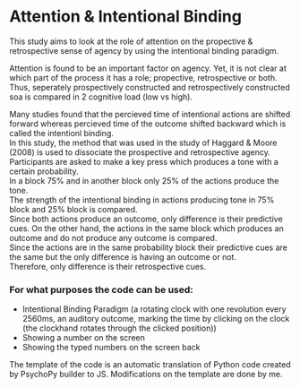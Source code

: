 # Attention & Intentional Binding

This study aims to look at the role of attention on the propective & retrospective sense of agency by using the intentional binding paradigm.

Attention is found to be an important factor on agency. Yet, it is not clear at which part of the process it has a role; propective, retrospective or both. Thus, seperately prospectively constructed and retrospectively constructed soa is compared in 2 cognitive load (low vs high).

Many studies found that the percieved time of intentional actions are shifted forward whereas percieved time of the outcome shifted backward which is called the intentionl binding.\
In this study, the method that was used in the study of Haggard & Moore (2008) is used to dissociate the prospective and retrospective agency.\
Participants are asked to make a key press which produces a tone with a certain probability.\
In a block 75% and in another block only 25% of the actions produce the tone. \
The strength of the intentional binding in actions producing tone in 75% block and 25% block is compared. \
Since both actions produce an outcome, only difference is their predictive cues.
On the other hand, the actions in the same block which produces an outcome and do not produce any outcome is compared.\
Since the actions are in the same probability block their predictive cues are the same but the only difference is having an outcome or not.\
Therefore, only difference is their retrospective cues.



### For what purposes the code can be used:

- Intentional Binding Paradigm (a rotating clock with one revolution every 2560ms, an auditory outcome, marking the time by clicking on the clock (the clockhand rotates through the clicked position))
- Showing a number on the screen 
- Showing the typed numbers on the screen back

The template of the code is an automatic translation of Python code created by PsychoPy builder to JS. 
Modifications on the template are done by me.
